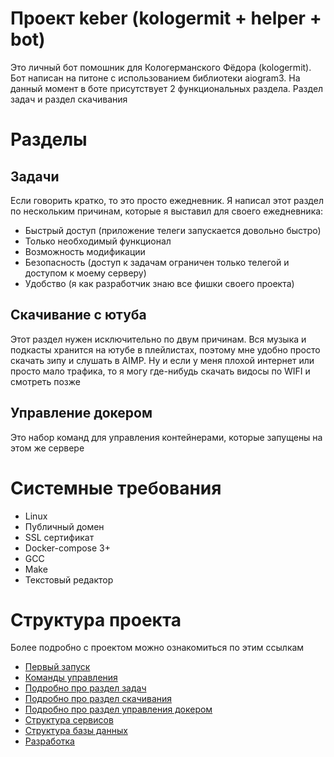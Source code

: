# Проект keber (kologermit + helper + bot)
Это личный бот помошник для Кологерманского Фёдора (kologermit). Бот написан на питоне с использованием библиотеки aiogram3. На данный момент в боте присутствует 2 функциональных раздела. Раздел задач и раздел скачивания
# Разделы
## Задачи
Если говорить кратко, то это просто ежедневник. Я написал этот раздел по нескольким причинам, которые я выставил для своего ежедневника:
* Быстрый доступ (приложение телеги запускается довольно быстро)
* Только необходимый функционал
* Возможность модификации
* Безопасность (доступ к задачам ограничен только телегой и доступом к моему серверу)
* Удобство (я как разработчик знаю все фишки своего проекта)
## Скачивание с ютуба
Этот раздел нужен исключительно по двум причинам. Вся музыка и подкасты хранится на ютубе в плейлистах, поэтому мне удобно просто скачать зипу и слушать в AIMP. Ну и если у меня плохой интернет или просто мало трафика, то я могу где-нибудь скачать видосы по WIFI и смотреть позже
## Управление докером
Это набор команд для управления контейнерами, которые запущены на этом же сервере
# Системные требования
* Linux
* Публичный домен 
* SSL сертификат
* Docker-compose 3+
* GCC
* Make
* Текстовый редактор
# Структура проекта
Более подробно с проектом можно ознакомиться по этим ссылкам
* [Первый запуск](./docs/FIRST_LAUNCH.md)
* [Команды управления](./docs/COMMANDS.md)
* [Подробно про раздел задач](./docs/TASKS.md)
* [Подробно про раздел скачивания](./docs/DOWNLOADER.md)
* [Подробно про раздел управления докером](./docs/DOCKER.md)
* [Структура сервисов](./docs/SERVICES.md)
* [Структура базы данных](./docs/DB.md)
* [Разработка](./docs/DEVELOPMENT.md)